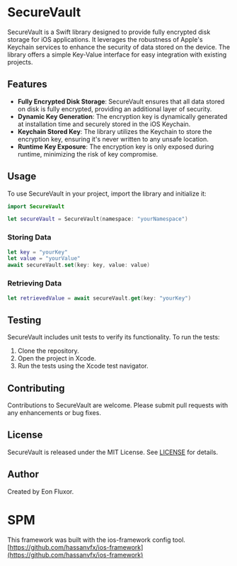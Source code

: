 
# SecureVault

SecureVault is a Swift library designed to provide fully encrypted disk storage for iOS applications. It leverages the robustness of Apple's Keychain services to enhance the security of data stored on the device. The library offers a simple Key-Value interface for easy integration with existing projects.

## Features

- **Fully Encrypted Disk Storage**: SecureVault ensures that all data stored on disk is fully encrypted, providing an additional layer of security.
- **Dynamic Key Generation**: The encryption key is dynamically generated at installation time and securely stored in the iOS Keychain.
- **Keychain Stored Key**: The library utilizes the Keychain to store the encryption key, ensuring it's never written to any unsafe location.
- **Runtime Key Exposure**: The encryption key is only exposed during runtime, minimizing the risk of key compromise.

## Usage

To use SecureVault in your project, import the library and initialize it:

```swift
import SecureVault

let secureVault = SecureVault(namespace: "yourNamespace")
```

### Storing Data

```swift
let key = "yourKey"
let value = "yourValue"
await secureVault.set(key: key, value: value)
```

### Retrieving Data

```swift
let retrievedValue = await secureVault.get(key: "yourKey")
```

## Testing

SecureVault includes unit tests to verify its functionality. To run the tests:

1. Clone the repository.
2. Open the project in Xcode.
3. Run the tests using the Xcode test navigator.

## Contributing

Contributions to SecureVault are welcome. Please submit pull requests with any enhancements or bug fixes.

## License

SecureVault is released under the MIT License. See [LICENSE](LICENSE) for details.

## Author

Created by Eon Fluxor.

# SPM 

This framework was built with the ios-framework  config tool.
[https://github.com/hassanvfx/ios-framework](https://github.com/hassanvfx/ios-framework)
